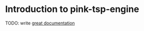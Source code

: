 # Introduction to pink-tsp-engine

TODO: write [great documentation](http://jacobian.org/writing/what-to-write/)
